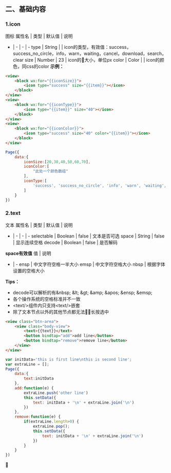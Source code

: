 ## 二、基础内容
### 1.icon
图标
属性名 | 类型 | 默认值 | 说明
- | - | - | -
type | String | | icon的类型，有效值：success，success_no_circle，info，warn，waiting，cancel，download，search，clear
size | Number | 23 | icon的大小，单位px
color | Color | | icon的颜色，同css的color
**示例：**
```html
<view>
    <block wx:for="{{iconSize}}">
        <icon type="success" size="{{item}}"></icon>
    </block>
</view>
<view>
    <block wx:for="{{iconType}}">
        <icon type="{{item}}" size="40"></icon>
    </block>
</view>
<view>
    <block wx:for="{{iconColor}}">
        <icon type="success" size="40" color="{{item}}"></icon>
    </block>
</view>
```
```javascript
Page({
    data:{
        iconSize:[20,30,40,50,60,70],
        iconColor:[
            "此处一个颜色数组"
        ],
        iconType:[
            'success', 'success_no_circle', 'info', 'warn', 'waiting', 'cancel', 'download', 'search', 'clear'
        ]
    }
})
```

### 2.text
文本
属性名 | 类型 | 默认值 | 说明 
- | - | - | -
selectable | Boolean | false | 文本是否可选
space | String | false | 显示连续空格
decode | Boolean | false | 是否解码

**space有效值**
值 | 说明
- | -
ensp | 中文字符空格一半大小
emsp | 中文字符空格大小
nbsp | 根据字体设置的空格大小

**Tips：**
- decode可以解析的有&nbsp\; &lt\; &gt\; &amp\; &apos\; &ensp\; &emsp\;
- 各个操作系统的空格标准并不一致
- \<text/>组件内只支持\<text/>嵌套
- 除了文本节点以外的其他节点都无法长按选中

```html
<view class="btn-area">
    <view class="body-view">
        <text>{{text}}</text>
        <button bindtap="add">add line</button>
        <button bindtap="remove">remove line</button>
    </view>
</view>
```
```javascript
var initData='this is first line\nthis is second line';
var extraLine = [];
Page({
    data:{
        text:initData
    },
    add:function(e) {
        extraLine.push('other line')
        this.setData({
            text: initData + '\n' + extraLine.join('\n')
        })
    },
    remove:function(e) {
        if(extraLine.length>0) {
            extraLine.pop();
            this.setData({
                text: initData + '\n' + extraLine.join('\n')
            })
        }
    }
})
```
